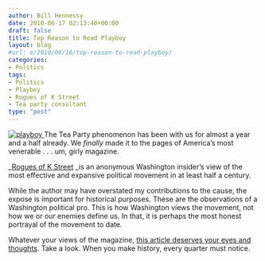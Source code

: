 ```yaml
---
author: Bill Hennessy
date: 2010-06-17 02:13:40+00:00
draft: false
title: Top Reason to Read Playboy
layout: blog
#url: e/2010/06/16/top-reason-to-read-playboy/
categories:
- Politics
tags:
- Politics
- Playboy
- Rogues of K Street
- Tea party consultant
type: "post"
---
```


[![playboy](https://hennessysview.com/wp-content/uploads/2010/06/playboy_thumb.jpg)
](https://hennessysview.com/wp-content/uploads/2010/06/playboy.jpg) The Tea Party phenomenon has been with us for almost a year and a half already. We _finally_ made it to the pages of America’s most venerable . . . um, girly magazine. 

 

_[Rogues of K Street](https://www.playboy.com/articles/rogues-of-k-street) _is an anonymous Washington insider’s view of the most effective and expansive political movement in at least half a century. 

 

While the author may have overstated my contributions to the cause, the expose is important for historical purposes. These are the observations of a Washington political pro. This is how Washington views the movement, not how we or our enemies define us. In that, it is perhaps the most honest portrayal of the movement to date. 

 

Whatever your views of the magazine, [this article deserves your eyes and thoughts](https://www.playboy.com/articles/rogues-of-k-street). Take a look. When you make history, every quarter must notice.
